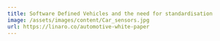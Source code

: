 ```yaml
---
title: Software Defined Vehicles and the need for standardisation
image: /assets/images/content/Car_sensors.jpg
url: https://linaro.co/automotive-white-paper
---
```

